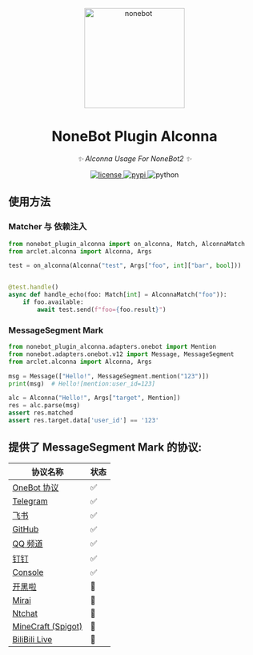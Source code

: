 <p align="center">
  <a href="https://v2.nonebot.dev/"><img src="https://v2.nonebot.dev/logo.png" width="200" height="200" alt="nonebot"></a>
</p>

<div align="center">

# NoneBot Plugin Alconna

_✨ Alconna Usage For NoneBot2 ✨_

</div>

<p align="center">
  <a href="https://raw.githubusercontent.com/ArcletProject/nonebot-plugin-alconna/master/LICENSE">
    <img src="https://img.shields.io/github/license/ArcletProject/nonebot_plugin_alconna.svg" alt="license">
  </a>
  <a href="https://pypi.python.org/pypi/nonebot-plugin-alconna">
    <img src="https://img.shields.io/pypi/v/nonebot-plugin-alconna.svg" alt="pypi">
  </a>
  <img src="https://img.shields.io/badge/python-3.8+-blue.svg" alt="python">
</p>

## 使用方法

### Matcher 与 依赖注入
```python
from nonebot_plugin_alconna import on_alconna, Match, AlconnaMatch
from arclet.alconna import Alconna, Args

test = on_alconna(Alconna("test", Args["foo", int]["bar", bool]))


@test.handle()
async def handle_echo(foo: Match[int] = AlconnaMatch("foo")):
    if foo.available:    
        await test.send(f"foo={foo.result}")
```

### MessageSegment Mark

```python
from nonebot_plugin_alconna.adapters.onebot import Mention
from nonebot.adapters.onebot.v12 import Message, MessageSegment
from arclet.alconna import Alconna, Args

msg = Message(["Hello!", MessageSegment.mention("123")])
print(msg)  # Hello![mention:user_id=123]

alc = Alconna("Hello!", Args["target", Mention])
res = alc.parse(msg)
assert res.matched
assert res.target.data['user_id'] == '123'
```

## 提供了 MessageSegment Mark 的协议:

| 协议名称                                                   | 状态  |
|--------------------------------------------------------|-----|
| [OneBot 协议](https://onebot.dev/)                       | ✅   |
| [Telegram](https://core.telegram.org/bots/api)         | ✅   |
| [飞书](https://open.feishu.cn/document/home/index)       | ✅   |
| [GitHub](https://docs.github.com/en/developers/apps)   | ✅   |
| [QQ 频道](https://bot.q.qq.com/wiki/)                    | ✅   |
| [钉钉](https://open.dingtalk.com/document/)              | ✅   |
| [Console](https://github.com/nonebot/adapter-console)  | ✅   |
| [开黑啦](https://developer.kookapp.cn/)                   | 🚧  |
| [Mirai](https://docs.mirai.mamoe.net/mirai-api-http/)  | 🚧    |
| [Ntchat](https://github.com/JustUndertaker/adapter-ntchat) | 🚧    |
| [MineCraft (Spigot)](https://github.com/17TheWord/nonebot-adapter-spigot) | 🚧    |
| [BiliBili Live](https://github.com/wwweww/adapter-bilibili) | 🚧    |
